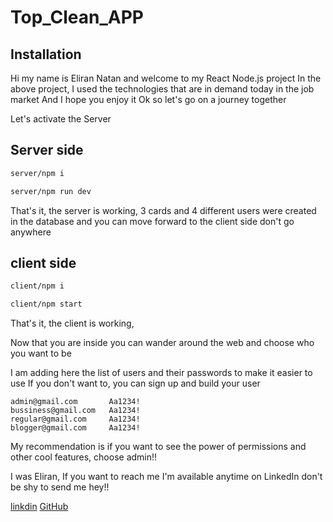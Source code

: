 # Top_Clean_APP

## Installation

Hi my name is Eliran Natan and welcome to my React Node.js project
In the above project, I used the technologies that are in demand today in the job market
And I hope you enjoy it
Ok so let's go on a journey together

Let's activate the Server

## Server side

```bash
server/npm i
```

```bash
server/npm run dev

```

That's it, the server is working, 3 cards and 4 different users were created in the database and you can move forward to the client side
don't go anywhere

## client side

```bash
client/npm i
```

```bash
client/npm start
```

That's it, the client is working,

Now that you are inside you can wander around the web and choose who you want to be

I am adding here the list of users and their passwords to make it easier to use
If you don't want to, you can sign up and build your user

```
admin@gmail.com       Aa1234!
bussiness@gmail.com   Aa1234!
regular@gmail.com     Aa1234!
blogger@gmail.com     Aa1234!
```

My recommendation is if you want to see the power of permissions and other cool features, choose admin!!

I was Eliran,
If you want to reach me I'm available anytime on LinkedIn don't be shy to send me hey!!

[linkdin](https://www.linkedin.com/in/eliran-natan/)
[GitHub](https://github.com/elirannat)
